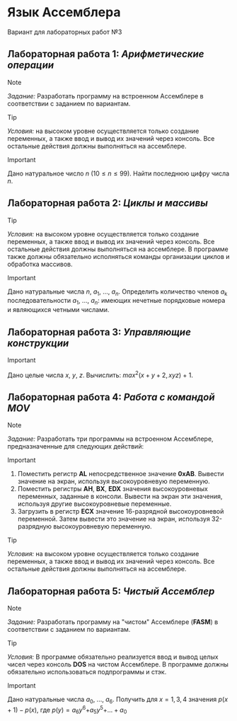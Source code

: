 # Язык Ассемблера
Вариант для лабораторных работ №3
## Лабораторная работа 1: ***Арифметические операции***
> [!NOTE]
> *Задание:* Разработать программу на встроенном Ассемблере в соответствии с заданием по вариантам.

> [!TIP]
> *Условия:* на высоком уровне осуществляется только создание переменных, а также ввод и вывод их значений через консоль. Все остальные действия должны выполняться на ассемблере.

> [!IMPORTANT]
> Дано натуральное число $n$ ($10 \leq n \leq 99$). Найти последнюю цифру числа $n$.

## Лабораторная работа 2: ***Циклы и массивы***
> [!TIP]
> *Условия:* на высоком уровне осуществляется только создание переменных, а также ввод и вывод их значений через консоль. Все остальные действия должны выполняться на ассемблере. В программе также должны обязательно исполняться команды организации циклов и обработка массивов.

> [!IMPORTANT]
> Дано натуральные числа $n$, $a$<sub>$1$</sub>, ..., $a$<sub>$n$</sub>. Определить количество членов $a$<sub>k</sub> последовательности $a$<sub>$1$</sub>, ..., $a$<sub>$n$</sub>: имеющих нечетные порядковые номера и являющихся четными числами.

## Лабораторная работа 3: ***Управляющие конструкции***
> [!IMPORTANT]
> Дано целые числа $x$, $y$, $z$. Вычислить: $max$<sup>$2$</sup>$(x + y + 2, xyz)$ + $1$.

## Лабораторная работа 4: ***Работа с командой MOV***
> [!NOTE]
> *Задание:* Разработать три программы на встроенном Ассемблере, предназначенные для следующих действий:

> [!IMPORTANT]
> 1. Поместить регистр __AL__ непосредственное значение __0xAB__. Вывести значение на экран, используя высокоуровневую переменную.
> 2. Поместить регистры __AH__, __BX__, __EDX__ значения высокоуровневых переменных, заданные в консоли. Вывести на экран эти значения, используя другие высокоуровневые переменные.
> 3. Загрузить в регистр __ECX__ значение 16-разрядной высокоуровневой переменной. Затем вывести это значение на экран, используя 32-разрядную высокоуровневую переменную.

> [!TIP]
> *Условия:* на высоком уровне осуществляется только создание переменных, а также ввод и вывод их значений через консоль. Все остальные действия должны выполняться на ассемблере.

## Лабораторная работа 5: ***Чистый Ассемблер***
> [!NOTE]
> *Задание:* Разработать программу на "чистом" Ассемблере (__FASM__) в соответствии с заданием по вариантам.

> [!TIP]
> *Условия:* В программе обязательно реализуется ввод и вывод целых чисел через консоль __DOS__ на чистом Ассемблере. В программе должны обязательно использоваться подпрограммы и стэк.

> [!IMPORTANT]
> Дано натуральные числа $a$<sub>$0$</sub>, ..., $a$<sub>$6$</sub>. Получить для $x = 1, 3, 4$ значения $p(x + 1) - p(x)$, где $p(y) = a$<sub>$6$</sub>$y$<sup>$6$</sup>$+a$<sub>$5$</sub>$y$<sup>$5$</sup>$+...+a$<sub>$0$</sub>
